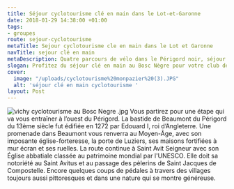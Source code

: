 ```yaml
---
title: Séjour cyclotourisme clé en main dans le Lot-et-Garonne
date: 2018-01-29 14:38:00 +01:00
tags:
- groupes
route: sejour-cyclotourisme
metaTitle: Sejour cyclotourisme cle en main dans le Lot et Garonne
navTitle: sejour clé en main
metaDescription: Quatre parcours de vélo dans le Périgord noir, séjour clé en main
slogan: Profitez du séjour clé en main au Bosc Nègre pour votre club de cyclotourisme
cover:
  image: "/uploads/cyclotourisme%20monpazier%20(3).JPG"
  alt: 'séjour clé en main cyclotourisme '
layout: Post
---
```


![vichy cyclotourisme au Bosc Negre .jpg](/uploads/vichy%20cyclotourisme%20au%20Bosc%20Negre%20.jpg)
Vous partirez pour une étape qui va vous entraîner à l’ouest du Périgord. La bastide de Beaumont du Périgord du 13ème siècle fut édifiée en 1272 par Edouard I, roi d’Angleterre. Une promenade dans Beaumont vous renverra au Moyen-Âge, avec son imposante église-forteresse, la porte de Luziers, ses maisons fortifiées à mur écran et ses ruelles. La route continue à Saint Avit Seigneur avec son Église abbatiale classée au patrimoine mondial par l'UNESCO. Elle doit sa notoriété au Saint Avitus et au passage des pèlerins de Saint Jacques de Compostelle. Encore quelques coups de pédales à travers des villages toujours aussi pittoresques et dans une nature qui se montre généreuse.
